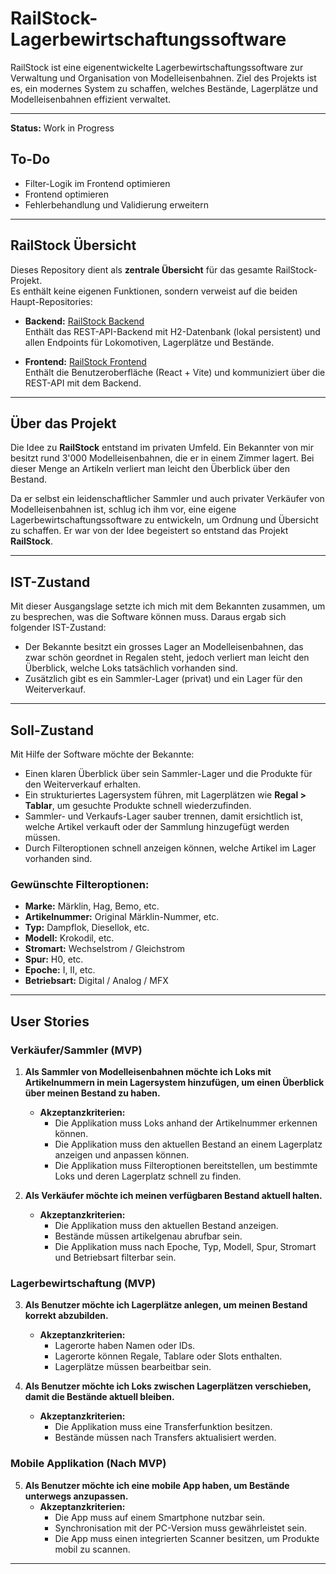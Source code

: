 # RailStock-Lagerbewirtschaftungssoftware

RailStock ist eine eigenentwickelte Lagerbewirtschaftungssoftware zur Verwaltung und Organisation von Modelleisenbahnen.
Ziel des Projekts ist es, ein modernes System zu schaffen, welches Bestände, Lagerplätze und Modelleisenbahnen effizient verwaltet. 

---

**Status:** Work in Progress

## To-Do
- Filter-Logik im Frontend optimieren
- Frontend optimieren
- Fehlerbehandlung und Validierung erweitern

---

## RailStock Übersicht

Dieses Repository dient als **zentrale Übersicht** für das gesamte RailStock-Projekt.  
Es enthält keine eigenen Funktionen, sondern verweist auf die beiden Haupt-Repositories:

- **Backend:** [RailStock Backend](https://github.com/ImeschNico/RailStock-Lagerbewirtschaftungssoftware-Backend)  
  Enthält das REST-API-Backend mit H2-Datenbank (lokal persistent) und allen Endpoints für Lokomotiven, Lagerplätze und Bestände.

- **Frontend:** [RailStock Frontend](https://github.com/ImeschNico/RailStock-Lagerbewirtschaftungssoftware-Frontend)  
  Enthält die Benutzeroberfläche (React + Vite) und kommuniziert über die REST-API mit dem Backend.

---

## Über das Projekt

Die Idee zu **RailStock** entstand im privaten Umfeld. 
Ein Bekannter von mir besitzt rund 3'000 Modelleisenbahnen, die er in einem Zimmer lagert.
Bei dieser Menge an Artikeln verliert man leicht den Überblick über den Bestand.

Da er selbst ein leidenschaftlicher Sammler und auch privater Verkäufer von Modelleisenbahnen ist, schlug ich ihm vor, eine eigene Lagerbewirtschaftungssoftware zu entwickeln, um Ordnung und Übersicht zu schaffen.
Er war von der Idee begeistert so entstand das Projekt **RailStock**.

--- 

## IST-Zustand

Mit dieser Ausgangslage setzte ich mich mit dem Bekannten zusammen, um zu besprechen, was die Software können muss.
Daraus ergab sich folgender IST-Zustand:
- Der Bekannte besitzt ein grosses Lager an Modelleisenbahnen, das zwar schön geordnet in Regalen steht, jedoch verliert man leicht den Überblick, welche Loks tatsächlich vorhanden sind.
- Zusätzlich gibt es ein Sammler-Lager (privat) und ein Lager für den Weiterverkauf.

---

## Soll-Zustand

Mit Hilfe der Software möchte der Bekannte:
- Einen klaren Überblick über sein Sammler-Lager und die Produkte für den Weiterverkauf erhalten.
- Ein strukturiertes Lagersystem führen, mit Lagerplätzen wie **Regal > Tablar**, um gesuchte Produkte schnell wiederzufinden.
- Sammler- und Verkaufs-Lager sauber trennen, damit ersichtlich ist, welche Artikel verkauft oder der Sammlung hinzugefügt werden müssen.
- Durch Filteroptionen schnell anzeigen können, welche Artikel im Lager vorhanden sind.

### Gewünschte Filteroptionen: 
- **Marke:** Märklin, Hag, Bemo, etc.
- **Artikelnummer:** Original Märklin-Nummer, etc.
- **Typ:** Dampflok, Diesellok, etc.
- **Modell:** Krokodil, etc.
- **Stromart:** Wechselstrom / Gleichstrom
- **Spur:** H0, etc.
- **Epoche:** I, II, etc.
- **Betriebsart:** Digital / Analog / MFX

---

## User Stories

### Verkäufer/Sammler (MVP)

1. **Als Sammler von Modelleisenbahnen möchte ich Loks mit Artikelnummern in mein Lagersystem hinzufügen, um einen Überblick über meinen Bestand zu haben.**
   - **Akzeptanzkriterien:**
     - Die Applikation muss Loks anhand der Artikelnummer erkennen können.
     - Die Applikation muss den aktuellen Bestand an einem Lagerplatz anzeigen und anpassen können.
     - Die Applikation muss Filteroptionen bereitstellen, um bestimmte Loks und deren Lagerplatz schnell zu finden.

2. **Als Verkäufer möchte ich meinen verfügbaren Bestand aktuell halten.**
   - **Akzeptanzkriterien:**
     - Die Applikation muss den aktuellen Bestand anzeigen.
     - Bestände müssen artikelgenau abrufbar sein.
     - Die Applikation muss nach Epoche, Typ, Modell, Spur, Stromart und Betriebsart filterbar sein.

### Lagerbewirtschaftung (MVP)

3. **Als Benutzer möchte ich Lagerplätze anlegen, um meinen Bestand korrekt abzubilden.**
   - **Akzeptanzkriterien:**
     - Lagerorte haben Namen oder IDs.
     - Lagerorte können Regale, Tablare oder Slots enthalten.
     - Lagerplätze müssen bearbeitbar sein.

4. **Als Benutzer möchte ich Loks zwischen Lagerplätzen verschieben, damit die Bestände aktuell bleiben.**
   - **Akzeptanzkriterien:**
     - Die Applikation muss eine Transferfunktion besitzen.
     - Bestände müssen nach Transfers aktualisiert werden.

### Mobile Applikation (Nach MVP)

5. **Als Benutzer möchte ich eine mobile App haben, um Bestände unterwegs anzupassen.**
   - **Akzeptanzkriterien:**
     - Die App muss auf einem Smartphone nutzbar sein.
     - Synchronisation mit der PC-Version muss gewährleistet sein.
     - Die App muss einen integrierten Scanner besitzen, um Produkte mobil zu scannen.

---
